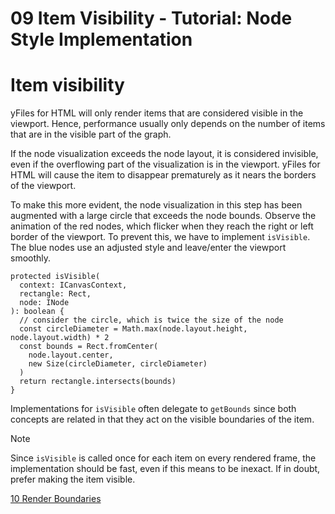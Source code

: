 <!--
 //////////////////////////////////////////////////////////////////////////////
 // @license
 // This file is part of yFiles for HTML 2.6.0.3.
 // Use is subject to license terms.
 //
 // Copyright (c) 2000-2024 by yWorks GmbH, Vor dem Kreuzberg 28,
 // 72070 Tuebingen, Germany. All rights reserved.
 //
 //////////////////////////////////////////////////////////////////////////////
-->
# 09 Item Visibility - Tutorial: Node Style Implementation

# Item visibility

yFiles for HTML will only render items that are considered visible in the viewport. Hence, performance usually only depends on the number of items that are in the visible part of the graph.

If the node visualization exceeds the node layout, it is considered invisible, even if the overflowing part of the visualization is in the viewport. yFiles for HTML will cause the item to disappear prematurely as it nears the borders of the viewport.

To make this more evident, the node visualization in this step has been augmented with a large circle that exceeds the node bounds. Observe the animation of the red nodes, which flicker when they reach the right or left border of the viewport. To prevent this, we have to implement `isVisible`. The blue nodes use an adjusted style and leave/enter the viewport smoothly.

```
protected isVisible(
  context: ICanvasContext,
  rectangle: Rect,
  node: INode
): boolean {
  // consider the circle, which is twice the size of the node
  const circleDiameter = Math.max(node.layout.height, node.layout.width) * 2
  const bounds = Rect.fromCenter(
    node.layout.center,
    new Size(circleDiameter, circleDiameter)
  )
  return rectangle.intersects(bounds)
}
```

Implementations for `isVisible` often delegate to `getBounds` since both concepts are related in that they act on the visible boundaries of the item.

Note

Since `isVisible` is called once for each item on every rendered frame, the implementation should be fast, even if this means to be inexact. If in doubt, prefer making the item visible.

[10 Render Boundaries](../../tutorial-style-implementation-node/10-bounds/)
